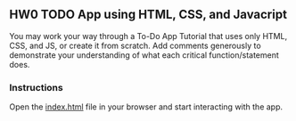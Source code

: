 ## HW0 TODO App using HTML, CSS, and Javacript
You may work your way through a To-Do App Tutorial that uses only HTML, CSS, and JS, or create it from scratch. Add comments generously to demonstrate your understanding of what each critical function/statement does.

### Instructions
Open the [index.html](https://github.com/jakobtroidl/cs279R_hw/blob/41f3fd6eafcd747a39daad1437896fcea736ee79/hw0/index.html) file in your browser and start interacting with the app.